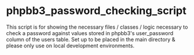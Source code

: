 # phpbb3_password_checking_script
This script is for showing the necessary files / classes / logic necessary to check a password against values stored in phpbb3's user_password column of the users table.  Set up to be placed in the main directory &amp; please only use on local development environments.
